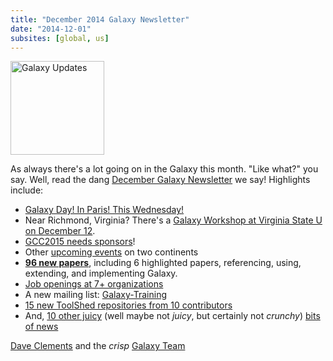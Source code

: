 ```yaml
---
title: "December 2014 Galaxy Newsletter"
date: "2014-12-01"
subsites: [global, us]
---
```

<div class='right'>
<a href='/galaxy-updates/2014-12/'><img src="/images/logos/GalaxyUpdate200.png" alt="Galaxy Updates" width=150 /></a>
</div>

As always there's a lot going on in the Galaxy this month.  "Like what?" you say.  Well, read the dang [December Galaxy Newsletter](/galaxy-updates/2014-12/) we say! Highlights include:

* [Galaxy Day! In Paris! This Wednesday!](/galaxy-updates/2014-12/#galaxy-day-3-december-paris)
* Near Richmond, Virginia?  There's a [Galaxy Workshop at Virginia State U on December 12](/galaxy-updates/2014-12/#intro-to-galaxy-workshop-dec-12-virginia-state-u).
* [GCC2015 needs sponsors](/galaxy-updates/2014-12/#gcc2015-6-8-july-norwich-uk)!
* Other [upcoming events](/galaxy-updates/2014-12/#other-events) on two continents
* **[96 new papers](/galaxy-updates/2014-12/#new-papers)**, including 6 highlighted papers, referencing, using, extending, and implementing Galaxy.
* [Job openings at 7+ organizations](/galaxy-updates/2014-12/#whos-hiring)
* A new mailing list: [Galaxy-Training](/galaxy-updates/2014-12/#new-galaxy-training-mailing-list)
* [15 new ToolShed repositories from 10 contributors](/galaxy-updates/2014-12/#toolshed-contributions)
* And, [10 other juicy](/galaxy-updates/2014-12/#other-news) (well maybe not *juicy*, but certainly not *crunchy*) [bits of news](/galaxy-updates/2014-12/#other-news)

[Dave Clements](/people/dave-clements/) and the *crisp* [Galaxy Team](/galaxy-team/)
